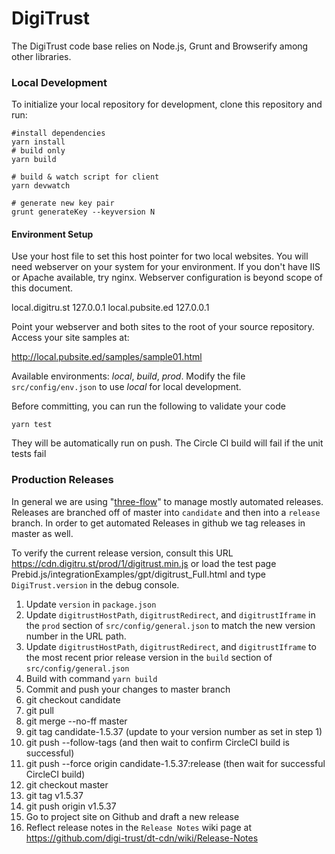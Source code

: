 # DigiTrust

The DigiTrust code base relies on Node.js, Grunt and Browserify among other libraries.

### Local Development

To initialize your local repository for development, clone this repository and run:

    #install dependencies
    yarn install
    # build only
    yarn build
    
	# build & watch script for client
    yarn devwatch
	
    # generate new key pair
    grunt generateKey --keyversion N


#### Environment Setup
Use your host file to set this host pointer for two local websites. You will need webserver
on your system for your environment. If you don't have IIS or Apache available, try nginx.
Webserver configuration is beyond scope of this document.

local.digitru.st  127.0.0.1
local.pubsite.ed  127.0.0.1

Point your webserver and both sites to the root of your source repository.
Access your site samples at:

http://local.pubsite.ed/samples/sample01.html

Available environments: *local*, *build*, *prod*. Modify the file `src/config/env.json` to use *local*
for local development.

Before committing, you can run the following to validate your code

    yarn test

They will be automatically run on push. The Circle CI build will fail if the unit tests fail


### Production Releases

In general we are using "[three-flow](http://www.nomachetejuggling.com/2017/04/09/a-different-branching-strategy/)" to manage mostly automated releases. 
Releases are branched off of master into `candidate` and then into a `release` branch.
In order to get automated Releases in github we tag releases in master as well.

To verify the current release version, consult this URL https://cdn.digitru.st/prod/1/digitrust.min.js or load the 
test page Prebid.js/integrationExamples/gpt/digitrust_Full.html and type `DigiTrust.version` in the debug console.

1.  Update `version` in `package.json`
2.  Update `digitrustHostPath`, `digitrustRedirect`, and `digitrustIframe` in the `prod` section of `src/config/general.json`
    to match the new version number in the URL path.
3.  Update `digitrustHostPath`, `digitrustRedirect`, and `digitrustIframe` to the most recent prior
    release version in the `build` section of `src/config/general.json`
4.  Build with command `yarn build`
5.  Commit and push your changes to master branch
6.  git checkout candidate
7.  git pull
8.  git merge --no-ff master
9.  git tag candidate-1.5.37 (update to your version number as set in step 1)
10. git push --follow-tags  (and then wait to confirm CircleCI build is successful)
11. git push --force origin candidate-1.5.37:release (then wait for successful CircleCI build)
12. git checkout master
13. git tag v1.5.37
14. git push origin v1.5.37
15. Go to project site on Github and draft a new release
16. Reflect release notes in the `Release Notes` wiki page at https://github.com/digi-trust/dt-cdn/wiki/Release-Notes
